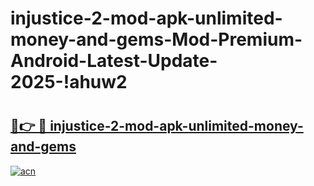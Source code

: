 # injustice-2-mod-apk-unlimited-money-and-gems-Mod-Premium-Android-Latest-Update-2025-!ahuw2

# <h2><a href="https://aetk6j.esa.edu.pl?title=injustice-2-mod-apk-unlimited-money-and-gems&ref=ahuw2">🔗👉 🔴 injustice-2-mod-apk-unlimited-money-and-gems</a></h2>

[![acn](https://github.com/user-attachments/assets/0f9c940e-d8b0-45ae-aac7-cd30a18b3e1c)](https://aetk6j.esa.edu.pl?title=injustice-2-mod-apk-unlimited-money-and-gems&ref=ahuw2)

